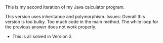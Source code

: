 This is my second iteration of my Java calculator program.

This version uses inheritance and polymorphism. 
Issues:
Overall this version is too bulky. 
Too much code in the main method. 
The while loop for the previous answer does not work properly.

- This is all solved in Version 3.
